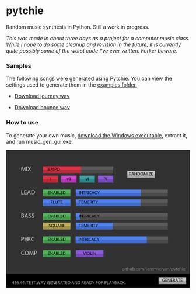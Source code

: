 # pytchie
Random music synthesis in Python. Still a work in progress.

*This was made in about three days as a project for a computer music class. While I hope to do some cleanup and revision in the future, it is currently quite possibly some of the worst code I've ever written. Forker beware.*

### Samples
The following songs were generated using Pytchie. You can view the settings used to generate them in the [examples folder.](https://github.com/jeremycryan/pytchie/tree/master/examples)

- [Download journey.wav](https://github.com/jeremycryan/pytchie/raw/master/examples/journey.wav)

- [Download bounce.wav](https://github.com/jeremycryan/pytchie/raw/master/examples/bounce.wav)

### How to use

To generate your own music, [download the Windows executable](https://github.com/jeremycryan/pytchie/blob/master/win_executable.zip?raw=true), extract it, and run music_gen_gui.exe.

![Screenshot of pytchie](https://github.com/jeremycryan/pytchie/blob/master/examples/bounce.png?raw=true)
